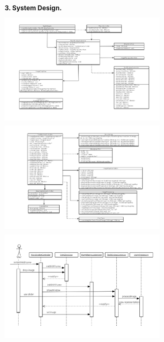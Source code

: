 

## 3. System Design.


![Main Window Controller Dependencies ](../-img/3.MainWindowDep.png)


![Tool Window Controller Dependencies ](../-img/3.ToolControllerDep.png)


![UI Tool Window Sequence Diagram ](../-img/3.UISeqDiagram.png)